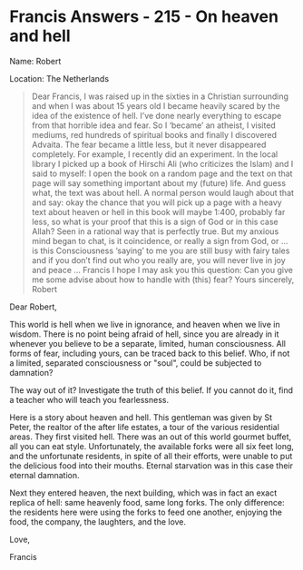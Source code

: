 # Francis Answers - 215 - On heaven and hell

Name: Robert

Location: The Netherlands

>Dear Francis, I was raised up in the sixties in a Christian surrounding and when I was about 15 years old I became heavily scared by the idea of the existence of hell. I’ve done nearly everything to escape from that horrible idea and fear. So I ‘became’ an atheist, I visited mediums, red hundreds of spiritual books and finally I discovered Advaita. The fear became a little less, but it never disappeared completely. For example, I recently did an experiment. In the local library I picked up a book of Hirschi Ali (who criticizes the Islam) and I said to myself: I open the book on a random page and the text on that page will say something important about my (future) life. And guess what, the text was about hell. A normal person would laugh about that and say: okay the chance that you will pick up a page with a heavy text about heaven or hell in this book will maybe 1:400, probably far less, so what is your proof that this is a sign of God or in this case Allah? Seen in a rational way that is perfectly true. But my anxious mind began to chat, is it coincidence, or really a sign from God, or … is this Consciousness ‘saying’ to me you are still busy with fairy tales and if you don’t find out who you really are, you will never live in joy and peace … Francis I hope I may ask you this question: Can you give me some advise about how to handle with (this) fear? Yours sincerely, Robert

Dear Robert,

This world is hell when we live in ignorance, and heaven when we live in wisdom. There is no point being afraid of hell, since you are already in it whenever you believe to be a separate, limited, human consciousness. All forms of fear, including yours, can be traced back to this belief. Who, if not a limited, separated consciousness or "soul", could be subjected to damnation?

The way out of it? Investigate the truth of this belief. If you cannot do it, find a teacher who will teach you fearlessness.

Here is a story about heaven and hell. This gentleman was given by St Peter, the realtor of the after life estates, a tour of the various residential areas. They first visited hell. There was an out of this world gourmet buffet, all you can eat style. Unfortunately, the available forks were all six feet long, and the unfortunate residents, in spite of all their efforts, were unable to put the delicious food into their mouths. Eternal starvation was in this case their eternal damnation.

Next they entered heaven, the next building, which was in fact an exact replica of hell: same heavenly food, same long forks. The only difference: the residents here were using the forks to feed one another, enjoying the food, the company, the laughters, and the love.

Love,

Francis